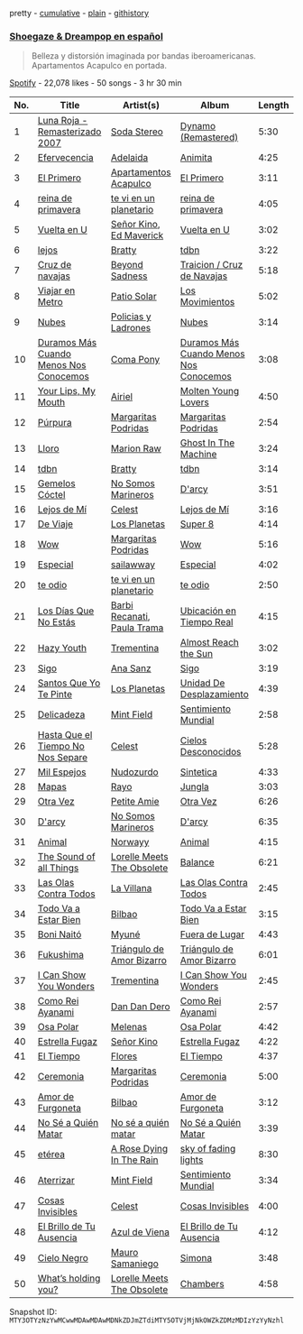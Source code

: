 pretty - [cumulative](/playlists/cumulative/37i9dQZF1DX7QM9rGRCxSN.md) - [plain](/playlists/plain/37i9dQZF1DX7QM9rGRCxSN) - [githistory](https://github.githistory.xyz/mackorone/spotify-playlist-archive/blob/main/playlists/plain/37i9dQZF1DX7QM9rGRCxSN)

### [Shoegaze & Dreampop en español](https://open.spotify.com/playlist/37i9dQZF1DX7QM9rGRCxSN)

> Belleza y distorsión imaginada por bandas iberoamericanas\. Apartamentos Acapulco en portada.

[Spotify](https://open.spotify.com/user/spotify) - 22,078 likes - 50 songs - 3 hr 30 min

| No. | Title | Artist(s) | Album | Length |
|---|---|---|---|---|
| 1 | [Luna Roja \- Remasterizado 2007](https://open.spotify.com/track/0MHENKo7srNABaALyzrYlX) | [Soda Stereo](https://open.spotify.com/artist/7An4yvF7hDYDolN4m5zKBp) | [Dynamo \(Remastered\)](https://open.spotify.com/album/4bfwXuecOmNVlPM5RStAiQ) | 5:30 |
| 2 | [Efervecencia](https://open.spotify.com/track/2YYyNYvGBlobj2UjpWGcNo) | [Adelaida](https://open.spotify.com/artist/5ugKDsPNjtGyV7WxD7nTYS) | [Animita](https://open.spotify.com/album/2gz1tfqRhfFjD4noTtqKUs) | 4:25 |
| 3 | [El Primero](https://open.spotify.com/track/4cIDUCqPKBoFmpYhb3iKU9) | [Apartamentos Acapulco](https://open.spotify.com/artist/5MJEbh71qd0GTKQdKko3TT) | [El Primero](https://open.spotify.com/album/1SXArpME4RyxxFkwgXQM8H) | 3:11 |
| 4 | [reina de primavera](https://open.spotify.com/track/5HI6WZzt6WEz8I4ybF5lt6) | [te vi en un planetario](https://open.spotify.com/artist/1tLZIDlRNgWyQlu5qrqLvm) | [reina de primavera](https://open.spotify.com/album/5qnpPym42PCcSxP70H8U1Y) | 4:05 |
| 5 | [Vuelta en U](https://open.spotify.com/track/2uSQpyjWJpSaoxjc27VAZ3) | [Señor Kino](https://open.spotify.com/artist/2W0kFBz6nHARNF7A5KlWYG), [Ed Maverick](https://open.spotify.com/artist/3JSSjGYcIkgsrz7892CelT) | [Vuelta en U](https://open.spotify.com/album/2XQUbze1bkSR86N8XbAOEy) | 3:02 |
| 6 | [lejos](https://open.spotify.com/track/2ehzgbfJuRUvEB4Pkm4Ic1) | [Bratty](https://open.spotify.com/artist/0UTzLuwz9RvFOCnwAZjUxn) | [tdbn](https://open.spotify.com/album/4IYxAA0c0p5TBWlBdLdx5T) | 3:22 |
| 7 | [Cruz de navajas](https://open.spotify.com/track/3Iw2JGQOIx5LtmpPX5HTz6) | [Beyond Sadness](https://open.spotify.com/artist/4D6riy0MljyHs3LtsWMPxb) | [Traicion / Cruz de Navajas](https://open.spotify.com/album/6X0R8jBws2cprXv3lIIgvr) | 5:18 |
| 8 | [Viajar en Metro](https://open.spotify.com/track/7FDjq6dp6gUjsqsSWchDZ1) | [Patio Solar](https://open.spotify.com/artist/5vA7SVYlKJGW6NGkKaSEax) | [Los Movimientos](https://open.spotify.com/album/5y42cHtbjVLQhuLWbcEwja) | 5:02 |
| 9 | [Nubes](https://open.spotify.com/track/03DwGjU8lK4wiDdgSett0i) | [Policias y Ladrones](https://open.spotify.com/artist/6Y9quCNVfxgIE308HSMpEd) | [Nubes](https://open.spotify.com/album/7t0vBigNHXs9SuwH1AaJXd) | 3:14 |
| 10 | [Duramos Más Cuando Menos Nos Conocemos](https://open.spotify.com/track/4bFLWgZkJuPoa1Js25VQU8) | [Coma Pony](https://open.spotify.com/artist/6CoQb7w1IH2ZGgJZV0HaC9) | [Duramos Más Cuando Menos Nos Conocemos](https://open.spotify.com/album/5RwW7blxdp4AtsWPKJ9Qk2) | 3:08 |
| 11 | [Your Lips, My Mouth](https://open.spotify.com/track/28afz1iY04Elvc7YhHDYTt) | [Airiel](https://open.spotify.com/artist/1WOhabhnnH1k6KcD81xGD1) | [Molten Young Lovers](https://open.spotify.com/album/0KeUr8fbOh5vPUsVN6SQ8Z) | 4:50 |
| 12 | [Púrpura](https://open.spotify.com/track/3jtaAUbFSzfoKv6bVVo563) | [Margaritas Podridas](https://open.spotify.com/artist/5O9NicFLG2F9Xr7OHxmrb7) | [Margaritas Podridas](https://open.spotify.com/album/0zEZh5PgV10xk2VM0GJ3Lm) | 2:54 |
| 13 | [Lloro](https://open.spotify.com/track/2eEIKn5hRMjeTiHlwlpBqZ) | [Marion Raw](https://open.spotify.com/artist/1BRIIX1uolmIQV9PrcedGj) | [Ghost In The Machine](https://open.spotify.com/album/3Yc31Lta4Yr3Sn0UlsdSPi) | 3:24 |
| 14 | [tdbn](https://open.spotify.com/track/5PKQelL3yzmUpKTDj0j72t) | [Bratty](https://open.spotify.com/artist/0UTzLuwz9RvFOCnwAZjUxn) | [tdbn](https://open.spotify.com/album/4IYxAA0c0p5TBWlBdLdx5T) | 3:14 |
| 15 | [Gemelos Cóctel](https://open.spotify.com/track/4Y3INBmiizfTIIBrOQvvFO) | [No Somos Marineros](https://open.spotify.com/artist/17Vo2RbhsVWNYkLjeQRfcP) | [D'arcy](https://open.spotify.com/album/0MlfbX8SY5emphjwETJSRu) | 3:51 |
| 16 | [Lejos de Mí](https://open.spotify.com/track/3xu8MJIRspNhJilbRnI5mI) | [Celest](https://open.spotify.com/artist/2tpIEJakXfrYv4CwlUL1Fl) | [Lejos de Mí](https://open.spotify.com/album/4TKcF68kvvylJaqNwaeFwk) | 3:16 |
| 17 | [De Viaje](https://open.spotify.com/track/5Alh9ZUF8clLNm1UmFLcSv) | [Los Planetas](https://open.spotify.com/artist/0N1TIXCk9Q9JbEPXQDclEL) | [Super 8](https://open.spotify.com/album/6b4l8rVWImW1hkCshXichu) | 4:14 |
| 18 | [Wow](https://open.spotify.com/track/6dH0yTwptrQIb6qMLPg1As) | [Margaritas Podridas](https://open.spotify.com/artist/5O9NicFLG2F9Xr7OHxmrb7) | [Wow](https://open.spotify.com/album/2h85rsLHSwAMdaBJvNnirH) | 5:16 |
| 19 | [Especial](https://open.spotify.com/track/6M0iMWjgLJi6ndo5n0fCI8) | [sailawway](https://open.spotify.com/artist/7tg2hHygz0gM2dq5PrNH2q) | [Especial](https://open.spotify.com/album/4FSNPjZJIRazbypUcTzIH3) | 4:02 |
| 20 | [te odio](https://open.spotify.com/track/4UBuT5jRH2VG7BmrfWWpX7) | [te vi en un planetario](https://open.spotify.com/artist/1tLZIDlRNgWyQlu5qrqLvm) | [te odio](https://open.spotify.com/album/3RkgXX6vMLvfQVJ9cocFVt) | 2:50 |
| 21 | [Los Días Que No Estás](https://open.spotify.com/track/6wj9l4v47KaIGN2OBfKtpI) | [Barbi Recanati](https://open.spotify.com/artist/4nwFiHgPXUpo0KgR1rZSAD), [Paula Trama](https://open.spotify.com/artist/6qUDw7IqelgJuzAIhGMx6u) | [Ubicación en Tiempo Real](https://open.spotify.com/album/7AGuimab1m9FAFkS6sekRp) | 4:15 |
| 22 | [Hazy Youth](https://open.spotify.com/track/1HXLeO8G18z1LLxk3FbqWD) | [Trementina](https://open.spotify.com/artist/0DM3M5xGKVaO7MNFBH3K0X) | [Almost Reach the Sun](https://open.spotify.com/album/58kWM6VvTn5gc3iiAVqKNS) | 3:02 |
| 23 | [Sigo](https://open.spotify.com/track/2D9fsqNw4aMABpchC5Once) | [Ana Sanz](https://open.spotify.com/artist/1wFieEqzZtcjkSIHtVk2YD) | [Sigo](https://open.spotify.com/album/0XcwHtwzFbnrXuX1CzhFKQ) | 3:19 |
| 24 | [Santos Que Yo Te Pinte](https://open.spotify.com/track/1L4irrN3TGmOHS65WM1g4W) | [Los Planetas](https://open.spotify.com/artist/0N1TIXCk9Q9JbEPXQDclEL) | [Unidad De Desplazamiento](https://open.spotify.com/album/3CALAHUrBmAtGjVj82x5tz) | 4:39 |
| 25 | [Delicadeza](https://open.spotify.com/track/2Yskv1YwRJfu6L7auWA34g) | [Mint Field](https://open.spotify.com/artist/3okJi6oq87Mwx0VzywmMgz) | [Sentimiento Mundial](https://open.spotify.com/album/5l42UGler5fwv207TkXYtI) | 2:58 |
| 26 | [Hasta Que el Tiempo No Nos Separe](https://open.spotify.com/track/2mJdsxOhueWeg3vtiOyQkD) | [Celest](https://open.spotify.com/artist/2tpIEJakXfrYv4CwlUL1Fl) | [Cielos Desconocidos](https://open.spotify.com/album/0seWnTPky0KP5OxP7Qh5tt) | 5:28 |
| 27 | [Mil Espejos](https://open.spotify.com/track/5W7CsTIjb4LNKujDtqutGc) | [Nudozurdo](https://open.spotify.com/artist/2Gw5aCeNK9o0PmsNuSirW0) | [Sintetica](https://open.spotify.com/album/6D2b3pORKyOOwZwJ4InjXe) | 4:33 |
| 28 | [Mapas](https://open.spotify.com/track/4KBhtcvm7Rb91wTMIVtZKP) | [Rayo](https://open.spotify.com/artist/1r5mgN3pd36xjsZSZOvST9) | [Jungla](https://open.spotify.com/album/0s8OB2LMGu6l9NyfJgvsvC) | 3:03 |
| 29 | [Otra Vez](https://open.spotify.com/track/0vA1RgkV2GqrwpkSiINgKR) | [Petite Amie](https://open.spotify.com/artist/79C3hxvHZM7O041gO8YQmw) | [Otra Vez](https://open.spotify.com/album/3lnvmhXZWbfxH45nw7MvMp) | 6:26 |
| 30 | [D'arcy](https://open.spotify.com/track/6YyPd58tmsmHbkT1eHf2in) | [No Somos Marineros](https://open.spotify.com/artist/17Vo2RbhsVWNYkLjeQRfcP) | [D'arcy](https://open.spotify.com/album/0MlfbX8SY5emphjwETJSRu) | 6:35 |
| 31 | [Animal](https://open.spotify.com/track/0oj0QRfjA5WsLvZkoOQk6f) | [Norwayy](https://open.spotify.com/artist/2Oco3IVZNWcII3kGXRaNaU) | [Animal](https://open.spotify.com/album/1YeMVUEEBUcehIKC8PQkK5) | 4:15 |
| 32 | [The Sound of all Things](https://open.spotify.com/track/6vdl0qUhK7vWczvw0NcPBM) | [Lorelle Meets The Obsolete](https://open.spotify.com/artist/79ckv9yY9WAKcH8KfrvmiP) | [Balance](https://open.spotify.com/album/0yqqIG6a0xG6qFiaOu6Vcp) | 6:21 |
| 33 | [Las Olas Contra Todos](https://open.spotify.com/track/67QxnzLtZh9NiD7NzlBgs1) | [La Villana](https://open.spotify.com/artist/6hZrSCRkq3lgHZ9dFxpzhq) | [Las Olas Contra Todos](https://open.spotify.com/album/4J8d90YhrrYBiZbSeRiacK) | 2:45 |
| 34 | [Todo Va a Estar Bien](https://open.spotify.com/track/64jBAvPvYBRU1m4chLxbtT) | [Bilbao](https://open.spotify.com/artist/0auztALogdXmk4KYvF1FoT) | [Todo Va a Estar Bien](https://open.spotify.com/album/0GoEGXpVjqIcPJOZIqlhtw) | 3:15 |
| 35 | [Boni Naitó](https://open.spotify.com/track/3GVI5TbNvYLj70ws5ZPFcW) | [Myuné](https://open.spotify.com/artist/3LnFaKCLO8uhqBf2VITWGT) | [Fuera de Lugar](https://open.spotify.com/album/1m5YP0jEENVLbhbNJuZCWO) | 4:43 |
| 36 | [Fukushima](https://open.spotify.com/track/1tnyObmkojHC10zaTFV0rT) | [Triángulo de Amor Bizarro](https://open.spotify.com/artist/6A6B4fkbxVlQtNASPk5e2e) | [Triángulo de Amor Bizarro](https://open.spotify.com/album/5g6VFGlvYtGIOuIVy4zU8m) | 6:01 |
| 37 | [I Can Show You Wonders](https://open.spotify.com/track/59nLZfSfprwxAA2NeESxey) | [Trementina](https://open.spotify.com/artist/0DM3M5xGKVaO7MNFBH3K0X) | [I Can Show You Wonders](https://open.spotify.com/album/5BLy1t6Xz0XNBrHN2VIMeM) | 2:45 |
| 38 | [Como Rei Ayanami](https://open.spotify.com/track/0tYNvkWztbz331kXOHXf8n) | [Dan Dan Dero](https://open.spotify.com/artist/2auDyHZC2XT2E5kV6dyBPR) | [Como Rei Ayanami](https://open.spotify.com/album/30LJvOyd3yd4Otb6LLuQCW) | 2:57 |
| 39 | [Osa Polar](https://open.spotify.com/track/1h9pmGilzK1WAIMDbhSsCG) | [Melenas](https://open.spotify.com/artist/3vLz3LvH5DRDZOy6SU9w2f) | [Osa Polar](https://open.spotify.com/album/6t05m4JxBdRonMD5T1hYys) | 4:42 |
| 40 | [Estrella Fugaz](https://open.spotify.com/track/3ksdl0YWfOTHAReDo9lkYa) | [Señor Kino](https://open.spotify.com/artist/2W0kFBz6nHARNF7A5KlWYG) | [Estrella Fugaz](https://open.spotify.com/album/1zlpHqJLyYmfqzSOytAT5D) | 4:22 |
| 41 | [El Tiempo](https://open.spotify.com/track/2uKO2bIP3AtFxCZrUDmGlC) | [Flores](https://open.spotify.com/artist/25Wl3sHyhxXW8BsgcbpYSt) | [El Tiempo](https://open.spotify.com/album/0tchM8Ti4qw4TU7VjQC5Su) | 4:37 |
| 42 | [Ceremonia](https://open.spotify.com/track/1ycIEEREuhHTHtmPCaJiMg) | [Margaritas Podridas](https://open.spotify.com/artist/5O9NicFLG2F9Xr7OHxmrb7) | [Ceremonia](https://open.spotify.com/album/0eJvHrZXZkkUDVMQuEJq07) | 5:00 |
| 43 | [Amor de Furgoneta](https://open.spotify.com/track/3uZndqZtdBxtnLe875iPSR) | [Bilbao](https://open.spotify.com/artist/0auztALogdXmk4KYvF1FoT) | [Amor de Furgoneta](https://open.spotify.com/album/3Cs0GE7gaKWqfKYKoVH7jy) | 3:12 |
| 44 | [No Sé a Quién Matar](https://open.spotify.com/track/2GblwI1Lhuwxd4bMkENMem) | [No sé a quién matar](https://open.spotify.com/artist/4FVmReIogKhsocFmvBPLAV) | [No Sé a Quién Matar](https://open.spotify.com/album/0X7ZQoSMpEiDJHHBo0otkS) | 3:39 |
| 45 | [etérea](https://open.spotify.com/track/37APulB1aRuJ6lYum46vDf) | [A Rose Dying In The Rain](https://open.spotify.com/artist/4KmC9Gvitt2Qf7YqWTtCrG) | [sky of fading lights](https://open.spotify.com/album/4MsvXCBZ8QZ8VJMnw6B89N) | 8:30 |
| 46 | [Aterrizar](https://open.spotify.com/track/4b6k0q2chMQGuAvwCxBYNn) | [Mint Field](https://open.spotify.com/artist/3okJi6oq87Mwx0VzywmMgz) | [Sentimiento Mundial](https://open.spotify.com/album/5l42UGler5fwv207TkXYtI) | 3:34 |
| 47 | [Cosas Invisibles](https://open.spotify.com/track/33R9nKgwAP04xQfPh0HZ56) | [Celest](https://open.spotify.com/artist/2tpIEJakXfrYv4CwlUL1Fl) | [Cosas Invisibles](https://open.spotify.com/album/2dKZE2m8hRSWHPoPZpXFGf) | 4:00 |
| 48 | [El Brillo de Tu Ausencia](https://open.spotify.com/track/5j1grRcBgGMzdXh0DoEOzz) | [Azul de Viena](https://open.spotify.com/artist/2Ie8P8WAdI3FMvEuWS52pQ) | [El Brillo de Tu Ausencia](https://open.spotify.com/album/5t1Uw2qWVVMCAzmHwwdT02) | 4:12 |
| 49 | [Cielo Negro](https://open.spotify.com/track/6bfIZ0JqHp8Co0ZWXfCj3h) | [Mauro Samaniego](https://open.spotify.com/artist/1mV80wU5C7aFDPn7GYRw9L) | [Simona](https://open.spotify.com/album/3R1eGvEJH9v8UKF4fKPLRq) | 3:48 |
| 50 | [What’s holding you?](https://open.spotify.com/track/2dv9U9fWdxk7wKLi2gPpSW) | [Lorelle Meets The Obsolete](https://open.spotify.com/artist/79ckv9yY9WAKcH8KfrvmiP) | [Chambers](https://open.spotify.com/album/0m1gWnu2DZOnk0lIqSbyBh) | 4:58 |

Snapshot ID: `MTY3OTYzNzYwMCwwMDAwMDAwMDNkZDJmZTdiMTY5OTVjMjNkOWZkZDMzMDIzYzYyNzhl`
